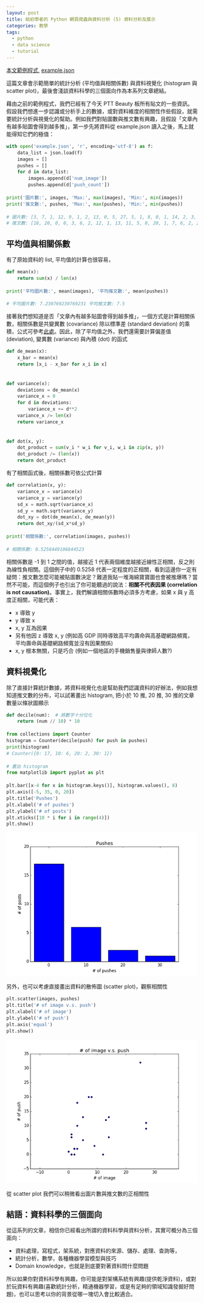 ```yaml
---
layout: post
title: 給初學者的 Python 網頁爬蟲與資料分析 (5) 資料分析及展示
categories: 教學
tags:
  - python
  - data science
  - tutorial
---
```


[本文範例程式](https://gist.github.com/jwlin/a52feae3d1d9d4032bdaf412ff0488eb), [example.json](https://gist.github.com/jwlin/64921301cdc9d6084cf800b1e00dfcf3)

這篇文章會示範簡單的統計分析 (平均值與相關係數) 與資料視覺化 (histogram 與 scatter plot)，最後會淺談資料科學的三個面向作為本系列文章總結。

藉由之前的範例程式，我們已經有了今天 PTT Beauty 板所有貼文的一些資訊。假設我們想進一步認識或分析手上的數據，或對資料維度的相關性作些假設，就需要統計分析與視覺化的幫助。例如我們對貼圖數與推文數有興趣，且假設「文章內有越多貼圖會得到越多推」，第一步先將資料從 example.json 讀入之後，馬上就能得知它們的極值：

``` python
with open('example.json', 'r', encoding='utf-8') as f:
    data_list = json.load(f)
    images = []
    pushes = []
    for d in data_list:
        images.append(d['num_image'])
        pushes.append(d['push_count'])

print('圖片數:', images, 'Max:', max(images), 'Min:', min(images))
print('推文數:', pushes, 'Max:', max(pushes), 'Min:', min(pushes))

# 圖片數: [3, 7, 1, 12, 9, 1, 2, 13, 0, 5, 27, 5, 1, 8, 0, 1, 14, 2, 3, 2, 1, 25, 3, 14, 27, 2] Max: 27 Min: 0
# 推文數: [18, 20, 0, 0, 3, 6, 2, 12, 1, 13, 11, 5, 0, 20, 1, 7, 6, 2, 2, 0, 0, 32, 10, 13, 9, 2] Max: 32 Min: 0
```

## 平均值與相關係數

有了原始資料的 list, 平均值的計算也很容易，

``` python
def mean(x):
    return sum(x) / len(x)

print('平均圖片數:', mean(images), '平均推文數:', mean(pushes))

# 平均圖片數: 7.230769230769231 平均推文數: 7.5
```

接著我們想知道是否「文章內有越多貼圖會得到越多推」，一個方式是計算相關係數，相關係數是共變異數 (covariance) 除以標準差 (standard deviation) 的乘積，公式可參考[此處](https://en.wikipedia.org/wiki/Pearson_product-moment_correlation_coefficient#For_a_population)。因此，除了平均值之外，我們還需要計算偏差值 (deviation), 變異數 (variance) 與內積 (dot) 的函式

``` python
def de_mean(x):
    x_bar = mean(x)
    return [x_i - x_bar for x_i in x]


def variance(x):
    deviations = de_mean(x)
    variance_x = 0
    for d in deviations:
        variance_x += d**2
    variance_x /= len(x)
    return variance_x


def dot(x, y):
    dot_product = sum(v_i * w_i for v_i, w_i in zip(x, y))
    dot_product /= (len(x))
    return dot_product
```

有了相關函式後，相關係數可依公式計算

``` python
def correlation(x, y):
    variance_x = variance(x)
    variance_y = variance(y)
    sd_x = math.sqrt(variance_x)
    sd_y = math.sqrt(variance_y)
    dot_xy = dot(de_mean(x), de_mean(y))
    return dot_xy/(sd_x*sd_y)

print('相關係數:', correlation(images, pushes))

# 相關係數: 0.5258449106844523
```

相關係數是 -1 到 1 之間的值，越接近 1 代表兩個維度越接近線性正相關，反之則為線性負相關。這個例子中的 0.5258 代表一定程度的正相關，看到這邊你一定有疑問：推文數怎麼可能被貼圖數決定？難道我貼一堆海綿寶寶圖也會被推爆嗎？當然不可能，而這個例子也引出了你可能聽過的說法：**相關不代表因果 (correlation is not causation)**。事實上，我們解讀相關係數時必須多方考慮，如果 x 與 y 高度正相關，可能代表：

* x 導致 y
* y 導致 x
* x, y 互為因果
* 另有他因 z 導致 x, y (例如高 GDP 同時導致高平均壽命與高基礎網路頻寬，平均壽命與基礎網路頻寬並沒有因果關係)
* x, y 根本無關，只是巧合 (例如一個地區的手機銷售量與律師人數?)

## 資料視覺化

除了直接計算統計數據，將資料視覺化也是幫助我們認識資料的好辦法，例如我想知道推文數的分布，可以試著畫出 histogram, 把小於 10 推, 20 推, 30 推的文章數量以條狀圖顯示

``` python
def decile(num):  # 將數字十分位化
    return (num // 10) * 10

from collections import Counter
histogram = Counter(decile(push) for push in pushes)
print(histogram)
# Counter({0: 17, 10: 6, 20: 2, 30: 1})

# 畫出 histogram
from matplotlib import pyplot as plt

plt.bar([x-4 for x in histogram.keys()], histogram.values(), 8)
plt.axis([-5, 35, 0, 20])
plt.title('Pushes')
plt.xlabel('# of pushes')
plt.ylabel('# of posts')
plt.xticks([10 * i for i in range(4)])
plt.show()
```

![2016-12-31-1](https://raw.githubusercontent.com/jwlin/jwlin.github.io/master/images/161231-python-ds-tutorial-5-1.png)

另外，也可以考慮直接畫出資料的散佈圖 (scatter plot)，觀察相關性

``` python
plt.scatter(images, pushes)
plt.title('# of image v.s. push')
plt.xlabel('# of image')
plt.ylabel('# of push')
plt.axis('equal')
plt.show()
```

![2016-12-31-2](https://raw.githubusercontent.com/jwlin/jwlin.github.io/master/images/161231-python-ds-tutorial-5-2.png)

從 scatter plot 我們可以稍微看出圖片數與推文數的正相關性

## 結語：資料科學的三個面向

從這系列的文章，相信你已經看出所謂的資料科學與資料分析，其實可概分為三個面向：

* 資料處理，寫程式，架系統，對應資料的來源、儲存、處理、查詢等，
* 統計分析，數學，各種機器學習模型與技巧
* Domain knowledge，也就是到底要對著資料問什麼問題

所以如果你對資料科學有興趣，你可能是對架構系統有興趣(提供乾淨資料)，或對於玩資料有興趣(喜歡統計分析，精通機器學習，或是有足夠的領域知識發掘好問題)，也可以思考以你的背景從哪一塊切入會比較適合。